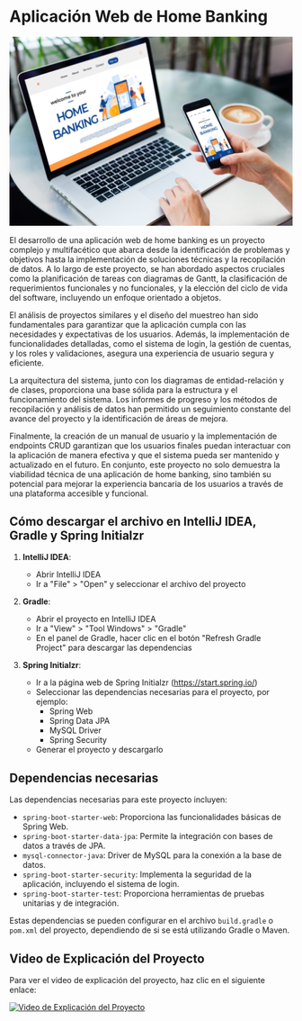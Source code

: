 # Aplicación Web de Home Banking

![Imagen de una aplicación de home banking](src/main/resources/static/web/img/home_banking_img.jpg)

El desarrollo de una aplicación web de home banking es un proyecto complejo y multifacético que abarca desde la identificación de problemas y objetivos hasta la implementación de soluciones técnicas y la recopilación de datos. A lo largo de este proyecto, se han abordado aspectos cruciales como la planificación de tareas con diagramas de Gantt, la clasificación de requerimientos funcionales y no funcionales, y la elección del ciclo de vida del software, incluyendo un enfoque orientado a objetos.

El análisis de proyectos similares y el diseño del muestreo han sido fundamentales para garantizar que la aplicación cumpla con las necesidades y expectativas de los usuarios. Además, la implementación de funcionalidades detalladas, como el sistema de login, la gestión de cuentas, y los roles y validaciones, asegura una experiencia de usuario segura y eficiente.

La arquitectura del sistema, junto con los diagramas de entidad-relación y de clases, proporciona una base sólida para la estructura y el funcionamiento del sistema. Los informes de progreso y los métodos de recopilación y análisis de datos han permitido un seguimiento constante del avance del proyecto y la identificación de áreas de mejora.

Finalmente, la creación de un manual de usuario y la implementación de endpoints CRUD garantizan que los usuarios finales puedan interactuar con la aplicación de manera efectiva y que el sistema pueda ser mantenido y actualizado en el futuro. En conjunto, este proyecto no solo demuestra la viabilidad técnica de una aplicación de home banking, sino también su potencial para mejorar la experiencia bancaria de los usuarios a través de una plataforma accesible y funcional.

## Cómo descargar el archivo en IntelliJ IDEA, Gradle y Spring Initialzr

1. **IntelliJ IDEA**:
   - Abrir IntelliJ IDEA
   - Ir a "File" > "Open" y seleccionar el archivo del proyecto

2. **Gradle**:
   - Abrir el proyecto en IntelliJ IDEA
   - Ir a "View" > "Tool Windows" > "Gradle"
   - En el panel de Gradle, hacer clic en el botón "Refresh Gradle Project" para descargar las dependencias

3. **Spring Initialzr**:
   - Ir a la página web de Spring Initialzr (https://start.spring.io/)
   - Seleccionar las dependencias necesarias para el proyecto, por ejemplo:
     - Spring Web
     - Spring Data JPA
     - MySQL Driver
     - Spring Security
   - Generar el proyecto y descargarlo

## Dependencias necesarias

Las dependencias necesarias para este proyecto incluyen:

- `spring-boot-starter-web`: Proporciona las funcionalidades básicas de Spring Web.
- `spring-boot-starter-data-jpa`: Permite la integración con bases de datos a través de JPA.
- `mysql-connector-java`: Driver de MySQL para la conexión a la base de datos.
- `spring-boot-starter-security`: Implementa la seguridad de la aplicación, incluyendo el sistema de login.
- `spring-boot-starter-test`: Proporciona herramientas de pruebas unitarias y de integración.

Estas dependencias se pueden configurar en el archivo `build.gradle` o `pom.xml` del proyecto, dependiendo de si se está utilizando Gradle o Maven.

## Video de Explicación del Proyecto

Para ver el video de explicación del proyecto, haz clic en el siguiente enlace:

[![Video de Explicación del Proyecto](https://img.youtube.com/vi/JjwhH7xwQTI/0.jpg)](https://youtu.be/JjwhH7xwQTI?feature=shared)
